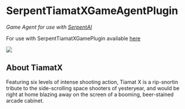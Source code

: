 # SerpentTiamatXGameAgentPlugin

*Game Agent for use with [SerpentAI](https://github.com/SerpentAI/SerpentAI)*

For use with SerpentTiamatXGamePlugin available [here](https://github.com/d0p3t/SerpentTiamatXGameAgentPlugin)

[<img src="http://cdn.edgecast.steamstatic.com/steam/apps/343340/header.jpg" />](http://store.steampowered.com/app/400030/Cloney/)

## About TiamatX

Featuring six levels of intense shooting action, Tiamat X is a rip-snortin tribute to the side-scrolling space shooters of yesteryear, and would be right at home blazing away on the screen of a booming, beer-stained arcade cabinet.

